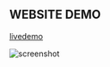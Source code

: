 ## WEBSITE DEMO
[livedemo](https://long-hanger.cloudvent.net/)

![screenshot](https://github.com/ezequielsousa-devbr/vinhos1980/blob/clouddemo/material/img/screenshot.png)